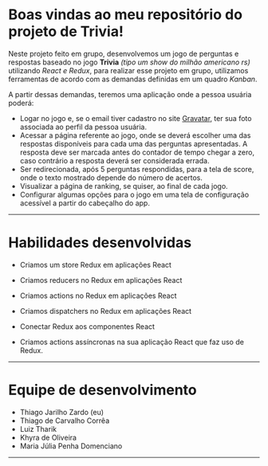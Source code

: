 # Boas vindas ao meu repositório do projeto de Trivia!

Neste projeto feito em grupo, desenvolvemos um jogo de perguntas e respostas baseado no jogo **Trivia** _(tipo um show do milhão americano rs)_ utilizando _React e Redux_, para realizar esse projeto em grupo, utilizamos ferramentas de acordo com as demandas definidas em um quadro _Kanban_.

A partir dessas demandas, teremos uma aplicação onde a pessoa usuária poderá:

  - Logar no jogo e, se o email tiver cadastro no site [Gravatar](https://pt.gravatar.com/), ter sua foto associada ao perfil da pessoa usuária.
  - Acessar a página referente ao jogo, onde se deverá escolher uma das respostas disponíveis para cada uma das perguntas apresentadas. A resposta deve ser marcada antes do contador de tempo chegar a zero, caso contrário a resposta deverá ser considerada errada.
  - Ser redirecionada, após 5 perguntas respondidas, para a tela de score, onde o texto mostrado depende do número de acertos.
  - Visualizar a página de ranking, se quiser, ao final de cada jogo.
  - Configurar algumas opções para o jogo em uma tela de configuração acessível a partir do cabeçalho do app.

 ---

# Habilidades desenvolvidas

  - Criamos um store Redux em aplicações React

  - Criamos reducers no Redux em aplicações React

  - Criamos actions no Redux em aplicações React

  - Criamos dispatchers no Redux em aplicações React

  - Conectar Redux aos componentes React

  - Criamos actions assíncronas na sua aplicação React que faz uso de Redux.

---

# Equipe de desenvolvimento

  - Thiago Jarilho Zardo (eu)
  - Thiago de Carvalho Corrêa
  - Luiz Tharik
  - Khyra de Oliveira
  - Maria Júlia Penha Domenciano

 ---